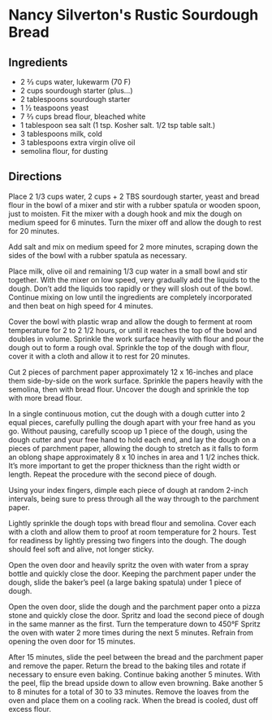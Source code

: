 # Nancy Silverton's Rustic Sourdough Bread

## Ingredients

* 2 2⁄3 cups water, lukewarm (70 F)
* 2 cups sourdough starter (plus...)
* 2 tablespoons sourdough starter
* 1 1⁄2 teaspoons yeast
* 7 2⁄3 cups bread flour, bleached white
* 1 tablespoon sea salt (1 tsp. Kosher salt. 1/2 tsp table salt.)
* 3 tablespoons milk, cold
* 3 tablespoons extra virgin olive oil
* semolina flour, for dusting

## Directions

Place 2 1/3 cups water, 2 cups + 2 TBS sourdough starter, yeast and bread flour in the bowl of a mixer and stir with a rubber spatula or wooden spoon, just to moisten. Fit the mixer with a dough hook and mix the dough on medium speed for 6 minutes. Turn the mixer off and allow the dough to rest for 20 minutes.

Add salt and mix on medium speed for 2 more minutes, scraping down the sides of the bowl with a rubber spatula as necessary.

Place milk, olive oil and remaining 1/3 cup water in a small bowl and stir together. With the mixer on low speed, very gradually add the liquids to the dough. Don’t add the liquids too rapidly or they will slosh out of the bowl. Continue mixing on low until the ingredients are completely incorporated and then beat on high speed for 4 minutes.

Cover the bowl with plastic wrap and allow the dough to ferment at room temperature for 2 to 2 1/2 hours, or until it reaches the top of the bowl and doubles in volume. Sprinkle the work surface heavily with flour and pour the dough out to form a rough oval. Sprinkle the top of the dough with flour, cover it with a cloth and allow it to rest for 20 minutes.

Cut 2 pieces of parchment paper approximately 12 x 16-inches and place them side-by-side on the work surface. Sprinkle the papers heavily with the semolina, then with bread flour. Uncover the dough and sprinkle the top with more bread flour.

In a single continuous motion, cut the dough with a dough cutter into 2 equal pieces, carefully pulling the dough apart with your free hand as you go. Without pausing, carefully scoop up 1 piece of the dough, using the dough cutter and your free hand to hold each end, and lay the dough on a pieces of parchment paper, allowing the dough to stretch as it falls to form an oblong shape approximately 8 x 10 inches in area and 1 1/2 inches thick. It’s more important to get the proper thickness than the right width or length. Repeat the procedure with the second piece of dough.

Using your index fingers, dimple each piece of dough at random 2-inch intervals, being sure to press through all the way through to the parchment paper.

Lightly sprinkle the dough tops with bread flour and semolina. Cover each with a cloth and allow them to proof at room temperature for 2 hours. Test for readiness by lightly pressing two fingers into the dough. The dough should feel soft and alive, not longer sticky.

Open the oven door and heavily spritz the oven with water from a spray bottle and quickly close the door. Keeping the parchment paper under the dough, slide the baker’s peel (a large baking spatula) under 1 piece of dough.

Open the oven door, slide the dough and the parchment paper onto a pizza stone and quickly close the door. Spritz and load the second piece of dough in the same manner as the first. Turn the temperature down to 450°F Spritz the oven with water 2 more times during the next 5 minutes. Refrain from opening the oven door for 15 minutes.

After 15 minutes, slide the peel between the bread and the parchment paper and remove the paper. Return the bread to the baking tiles and rotate if necessary to ensure even baking. Continue baking another 5 minutes. With the peel, flip the bread upside down to allow even browning. Bake another 5 to 8 minutes for a total of 30 to 33 minutes. Remove the loaves from the oven and place them on a cooling rack. When the bread is cooled, dust off excess flour.
